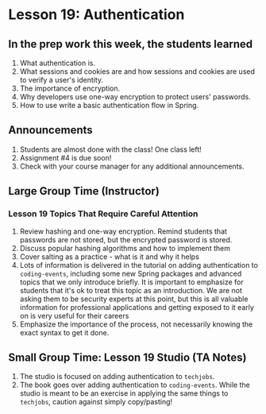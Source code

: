 # Lesson 19: Authentication

## In the prep work this week, the students learned

1. What authentication is.
1. What sessions and cookies are and how sessions and cookies are used to verify a user's identity.
1. The importance of encryption.
1. Why developers use one-way encryption to protect users' passwords.
1. How to use write a basic authentication flow in Spring.

## Announcements

1. Students are almost done with the class! One class left!
1. Assignment #4 is due soon!
1. Check with your course manager for any additional announcements.

## Large Group Time (Instructor)

### Lesson 19 Topics That Require Careful Attention
1. Review hashing and one-way encryption. Remind students that passwords are not stored, but the encrypted password is stored.
1. Discuss popular hashing algorithms and how to implement them
1. Cover salting as a practice - what is it and why it helps
1. Lots of information is delivered in the tutorial on adding authentication to ``coding-events``, including some new Spring packages and advanced topics that we only introduce briefly. It is important to emphasize for students that it's ok to treat this topic as an introduction. We are not asking them to be security experts at this point, but this is all valuable information for professional applications and getting exposed to it early on is very useful for their careers
1. Emphasize the importance of the process, not necessarily knowing the exact syntax to get it done.

## Small Group Time: Lesson 19 Studio (TA Notes)

1. The studio is focused on adding authentication to ``techjobs``.
1. The book goes over adding authentication to ``coding-events``. While the studio is meant to be an exercise in applying the same things to ``techjobs``, caution against simply copy/pasting!